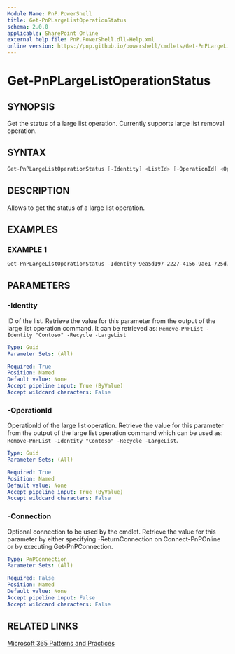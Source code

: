```yaml
---
Module Name: PnP.PowerShell
title: Get-PnPLargeListOperationStatus
schema: 2.0.0
applicable: SharePoint Online
external help file: PnP.PowerShell.dll-Help.xml
online version: https://pnp.github.io/powershell/cmdlets/Get-PnPLargeListOperationStatus.html
---
```

 
# Get-PnPLargeListOperationStatus

## SYNOPSIS
Get the status of a large list operation. Currently supports large list removal operation.

## SYNTAX

```powershell
Get-PnPLargeListOperationStatus [-Identity] <ListId> [-OperationId] <OperationId> [-Connection <PnPConnection>]
```

## DESCRIPTION

Allows to get the status of a large list operation.

## EXAMPLES

### EXAMPLE 1
```powershell
Get-PnPLargeListOperationStatus -Identity 9ea5d197-2227-4156-9ae1-725d74dc029d -OperationId 924e6a34-5c90-4d0d-8083-2efc6d1cf481
```

## PARAMETERS

### -Identity
ID of the list. Retrieve the value for this parameter from the output of the large list operation command. It can be retrieved as:
`Remove-PnPList -Identity "Contoso" -Recycle -LargeList`

```yaml
Type: Guid
Parameter Sets: (All)

Required: True
Position: Named
Default value: None
Accept pipeline input: True (ByValue)
Accept wildcard characters: False
```

### -OperationId
OperationId of the large list operation. Retrieve the value for this parameter from the output of the large list operation command which can be used as: 
`Remove-PnPList -Identity "Contoso" -Recycle -LargeList`.

```yaml
Type: Guid
Parameter Sets: (All)

Required: True
Position: Named
Default value: None
Accept pipeline input: True (ByValue)
Accept wildcard characters: False
```

### -Connection
Optional connection to be used by the cmdlet. Retrieve the value for this parameter by either specifying -ReturnConnection on Connect-PnPOnline or by executing Get-PnPConnection.

```yaml
Type: PnPConnection
Parameter Sets: (All)

Required: False
Position: Named
Default value: None
Accept pipeline input: False
Accept wildcard characters: False
```

## RELATED LINKS

[Microsoft 365 Patterns and Practices](https://aka.ms/m365pnp)